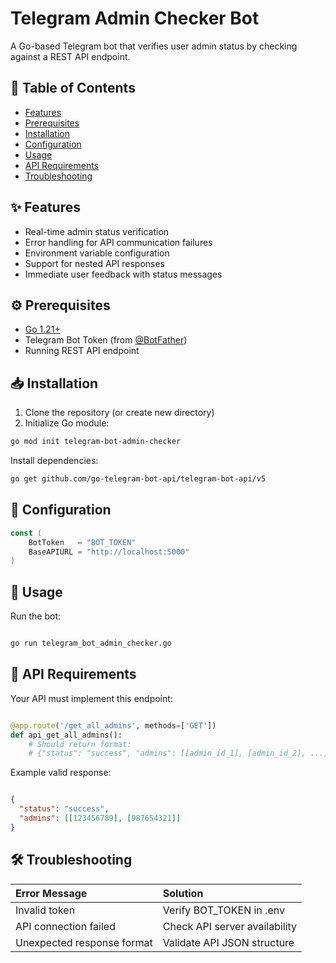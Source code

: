 # Telegram Admin Checker Bot

A Go-based Telegram bot that verifies user admin status by checking against a REST API endpoint.

## 📝 Table of Contents
- [Features](#-features)
- [Prerequisites](#-prerequisites)
- [Installation](#-installation)
- [Configuration](#-configuration)
- [Usage](#-usage)
- [API Requirements](#-api-requirements)
- [Troubleshooting](#-troubleshooting)

## ✨ Features
- Real-time admin status verification
- Error handling for API communication failures
- Environment variable configuration
- Support for nested API responses
- Immediate user feedback with status messages

## ⚙️ Prerequisites
- [Go 1.21+](https://go.dev/dl/)
- Telegram Bot Token (from [@BotFather](https://t.me/BotFather))
- Running REST API endpoint

## 📥 Installation
1. Clone the repository (or create new directory)
2. Initialize Go module:
```bash
go mod init telegram-bot-admin-checker
```
Install dependencies:


```bash
go get github.com/go-telegram-bot-api/telegram-bot-api/v5
```
## 🔧 Configuration


```Go
const (
	BotToken   = "BOT_TOKEN"
	BaseAPIURL = "http://localhost:5000"
)
```
## 🚀 Usage

Run the bot:
```bash

go run telegram_bot_admin_checker.go
```

## 📡 API Requirements

Your API must implement this endpoint:
```py

@app.route('/get_all_admins', methods=['GET'])
def api_get_all_admins():
    # Should return format:
    # {"status": "success", "admins": [[admin_id_1], [admin_id_2], ...]}
```
Example valid response:
```json

{
  "status": "success",
  "admins": [[123456789], [987654321]]
}
```
## 🛠️ Troubleshooting

| Error Message                  | Solution                          |
| :---------------------------- | :-------------------------------- |
| Invalid token                  | Verify BOT_TOKEN in .env          |
| API connection failed          | Check API server availability     |
| Unexpected response format     | Validate API JSON structure       |
